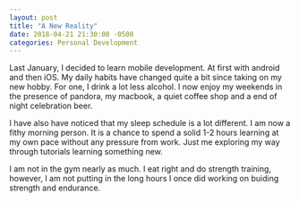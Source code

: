```yaml
---
layout: post
title: "A New Reality"
date: 2018-04-21 21:30:00 -0500
categories: Personal Development 
---
```


Last January, I decided to learn mobile development. At first with android and then iOS. My daily habits have changed quite a bit since taking on my new hobby. For one, I drink a lot less alcohol. I now enjoy my weekends in the presence of pandora, my macbook, a quiet coffee shop and a end of night celebration beer. 

I have also have noticed that my sleep schedule is a lot different. I am now a fithy morning person. It is a chance to spend a solid 1-2 hours learning at my own pace without any pressure from work. Just me exploring my way through tutorials learning something new.  

I am not in the gym nearly as much. I eat right and do strength training, however, I am not putting in the long hours I once did working on buiding strength and endurance.

